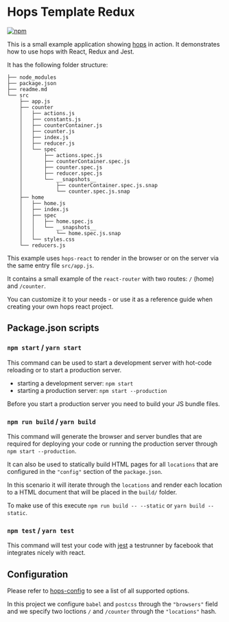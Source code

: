 # Hops Template Redux

[![npm](https://img.shields.io/npm/v/hops-template-redux/next.svg)](https://www.npmjs.com/package/hops-template-redux)

This is a small example application showing [hops](https://github.com/xing/hops) in action. It demonstrates how to use hops with React, Redux and Jest.

It has the following folder structure:

```
├── node_modules
├── package.json
├── readme.md
└── src
    ├── app.js
    ├── counter
    │   ├── actions.js
    │   ├── constants.js
    │   ├── counterContainer.js
    │   ├── counter.js
    │   ├── index.js
    │   ├── reducer.js
    │   └── spec
    │       ├── actions.spec.js
    │       ├── counterContainer.spec.js
    │       ├── counter.spec.js
    │       ├── reducer.spec.js
    │       └── __snapshots__
    │           ├── counterContainer.spec.js.snap
    │           └── counter.spec.js.snap
    ├── home
    │   ├── home.js
    │   ├── index.js
    │   ├── spec
    │   │   ├── home.spec.js
    │   │   └── __snapshots__
    │   │       └── home.spec.js.snap
    │   └── styles.css
    └── reducers.js
```

This example uses `hops-react` to render in the browser or on the server via the same entry file `src/app.js`.

It contains a small example of the `react-router` with two routes: `/` (home) and `/counter`.

You can customize it to your needs - or use it as a reference guide when creating your own hops react project.

## Package.json scripts

### `npm start` / `yarn start`

This command can be used to start a development server with hot-code reloading or to start a production server.

- starting a development server: `npm start`
- starting a production server: `npm start --production`

Before you start a production server you need to build your JS bundle files.

### `npm run build` / `yarn build`

This command will generate the browser and server bundles that are required for deploying your code or running the production server through `npm start --production`.

It can also be used to statically build HTML pages for all `locations` that are configured in the `"config"` section of the `package.json`.

In this scenario it will iterate through the `locations` and render each location to a HTML document that will be placed in the `build/` folder.

To make use of this execute `npm run build -- --static` or `yarn build --static`.

### `npm test` / `yarn test`

This command will test your code with [jest](https://facebook.github.io/jest/) a testrunner by facebook that integrates nicely with react.

## Configuration

Please refer to [hops-config](https://github.com/xing/hops/tree/master/packages/config) to see a list of all supported options.

In this project we configure `babel` and `postcss` through the `"browsers"` field and we specify two loctions `/` and `/counter` through the `"locations"` hash.
